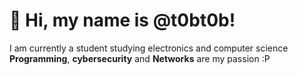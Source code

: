 # 👋 Hi, my name is @t0bt0b!

I am currently a student studying electronics and computer science
**Programming**, **cybersecurity** and **Networks** are my passion :P
 
<!--- 👀 I’m interested in programming 
- 🌱 I’m currently learning ...
- 💞️ I’m looking to collaborate on ...
- 📫 How to reach me ...--->

<!---
t0bt0b/t0bt0b is a ✨ special ✨ repository because its `README.md` (this file) appears on your GitHub profile.
You can click the Preview link to take a look at your changes.
--->
